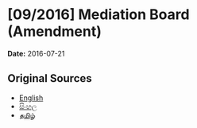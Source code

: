 # [09/2016] Mediation Board (Amendment)

**Date:** 2016-07-21

## Original Sources

- [English](https://documents.gov.lk/view/acts/2016/7/09-2016_E.pdf)
- [සිංහල](https://documents.gov.lk/view/acts/2016/7/09-2016_S.pdf)
- [தமிழ்](https://documents.gov.lk/view/acts/2016/7/09-2016_T.pdf)
